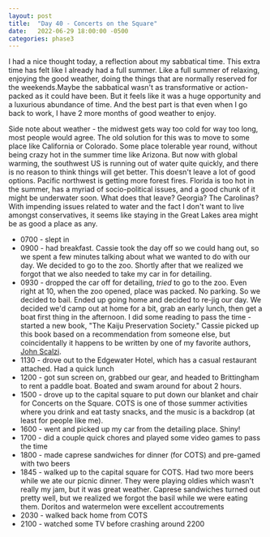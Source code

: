 ```yaml
---
layout: post
title:  "Day 40 - Concerts on the Square"
date:   2022-06-29 18:00:00 -0500
categories: phase3
---
```


I had a nice thought today, a reflection about my sabbatical time. This extra time has felt like I already had a full summer.
Like a full summer of relaxing, enjoying the good weather, doing the things that are normally reserved for the weekends.Maybe
the sabbatical wasn't as transformative or action-packed as it could have been. But it feels like it was a huge opportunity
and a luxurious abundance of time. And the best part is that even when I go back to work, I have 2 more months of good weather
to enjoy.

Side note about weather - the midwest gets way too cold for way too long, most people would agree. The old solution for this
was to move to some place like California or Colorado. Some place tolerable year round, without being crazy hot in the summer
time like Arizona. But now with global warming, the southwest US is running out of water quite quickly, and there is no reason
to think things will get better. This doesn't leave a lot of good options. Pacific northwest is getting more forest fires.
Florida is too hot in the summer, has a myriad of socio-political issues, and a good chunk of it might be underwater soon.
What does that leave? Georgia? The Carolinas? With impending issues related to water and the fact I don't want to live amongst
conservatives, it seems like staying in the Great Lakes area might be as good a place as any.

* 0700 - slept in
* 0900 - had breakfast. Cassie took the day off so we could hang out, so we spent a few minutes talking about what we wanted
to do with our day. We decided to go to the zoo. Shortly after that we realized we forgot that we also needed to take my car in
for detailing. 
* 0930 - dropped the car off for detailing, _tried_ to go to the zoo. Even right at 10, when the zoo opened, place was packed.
No parking. So we decided to bail. Ended up going home and decided to re-jig our day. We decided we'd camp out at home for a bit,
grab an early lunch, then get a boat first thing in the afternoon. I did some reading to pass the time - started a new book,
"The Kaiju Preservation Society." Cassie picked up this book based on a recommendation from someone else, but
coincidentally it happens to be written by one of my favorite authors, [John Scalzi](https://whatever.scalzi.com/). 
* 1130 - drove out to the Edgewater Hotel, which has a casual restaurant attached. Had a quick lunch
* 1200 - got sun screen on, grabbed our gear, and headed to Brittingham to rent a paddle boat. Boated and swam around for about
2 hours. 
* 1500 - drove up to the capital square to put down our blanket and chair for Concerts on the Square. COTS is one of those
summer activities where you drink and eat tasty snacks, and the music is a backdrop (at least for people like me).
* 1600 - went and picked up my car from the detailing place. Shiny!
* 1700 - did a couple quick chores and played some video games to pass the time
* 1800 - made caprese sandwiches for dinner (for COTS) and pre-gamed with two beers
* 1845 - walked up to the capital square for COTS. Had two more beers while we ate our picnic dinner. They were playing oldies
which wasn't really my jam, but it was great weather. Caprese sandwiches turned out pretty well, but we realized we forgot the
basil while we were eating them. Doritos and watermelon were excellent accoutrements
* 2030 - walked back home from COTS
* 2100 - watched some TV before crashing around 2200
